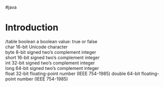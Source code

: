 #java 
# Introduction 
/table
boolean a boolean value: true or false  
char 16-bit Unicode character  
byte 8-bit signed two’s complement integer  
short 16-bit signed two’s complement integer  
int 32-bit signed two’s complement integer  
long 64-bit signed two’s complement integer  
float 32-bit floating-point number (IEEE 754-1985) 
double 64-bit floating-point number (IEEE 754-1985)
